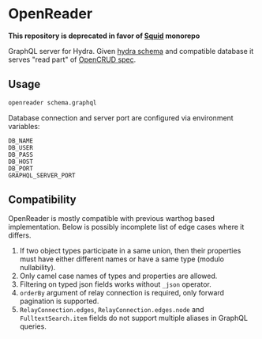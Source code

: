 # OpenReader

**This repository is deprecated in favor of [Squid](https://github.com/subsquid/squid/tree/master/openreader) monorepo**

GraphQL server for Hydra. Given [hydra schema](https://docs.subsquid.io/schema-spec) 
and compatible database it serves "read part" of [OpenCRUD spec](https://www.opencrud.org).

## Usage

```bash
openreader schema.graphql
```

Database connection and server port are configured via environment variables:

```
DB_NAME
DB_USER
DB_PASS
DB_HOST
DB_PORT
GRAPHQL_SERVER_PORT
```

## Compatibility

OpenReader is mostly compatible with previous warthog based implementation. 
Below is possibly incomplete list of edge cases where it differs.

1. If two object types participate in a same union, 
then their properties must have either different names or have a same type (modulo nullability).
2. Only camel case names of types and properties are allowed.
3. Filtering on typed json fields works without `_json` operator.
4. `orderBy` argument of relay connection is required, only forward pagination is supported.
5. `RelayConnection.edges`, `RelayConnection.edges.node` and `FulltextSearch.item` fields
do not support multiple aliases in GraphQL queries.
